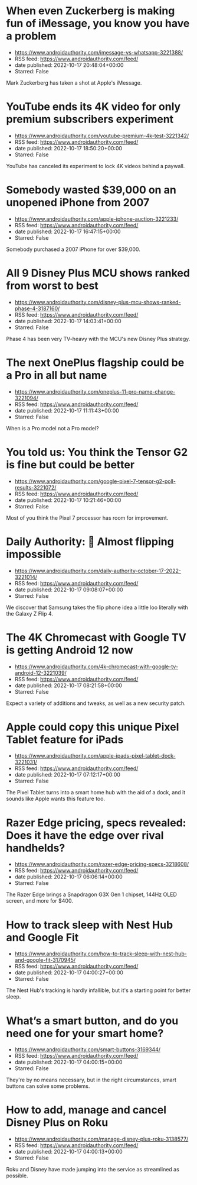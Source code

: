 # When even Zuckerberg is making fun of iMessage, you know you have a problem
 - https://www.androidauthority.com/imessage-vs-whatsapp-3221388/
 - RSS feed: https://www.androidauthority.com/feed/
 - date published: 2022-10-17 20:48:04+00:00
 - Starred: False

Mark Zuckerberg has taken a shot at Apple's iMessage.

# YouTube ends its 4K video for only premium subscribers experiment
 - https://www.androidauthority.com/youtube-premium-4k-test-3221342/
 - RSS feed: https://www.androidauthority.com/feed/
 - date published: 2022-10-17 18:50:20+00:00
 - Starred: False

YouTube has canceled its experiment to lock 4K videos behind a paywall.

# Somebody wasted $39,000 on an unopened iPhone from 2007
 - https://www.androidauthority.com/apple-iphone-auction-3221233/
 - RSS feed: https://www.androidauthority.com/feed/
 - date published: 2022-10-17 16:47:15+00:00
 - Starred: False

Somebody purchased a 2007 iPhone for over $39,000.

# All 9 Disney Plus MCU shows ranked from worst to best
 - https://www.androidauthority.com/disney-plus-mcu-shows-ranked-phase-4-3187160/
 - RSS feed: https://www.androidauthority.com/feed/
 - date published: 2022-10-17 14:03:41+00:00
 - Starred: False

Phase 4 has been very TV-heavy with the MCU's new Disney Plus strategy.

# The next OnePlus flagship could be a Pro in all but name
 - https://www.androidauthority.com/oneplus-11-pro-name-change-3221094/
 - RSS feed: https://www.androidauthority.com/feed/
 - date published: 2022-10-17 11:11:43+00:00
 - Starred: False

When is a Pro model not a Pro model?

# You told us: You think the Tensor G2 is fine but could be better
 - https://www.androidauthority.com/google-pixel-7-tensor-g2-poll-results-3221072/
 - RSS feed: https://www.androidauthority.com/feed/
 - date published: 2022-10-17 10:21:46+00:00
 - Starred: False

Most of you think the Pixel 7 processor has room for improvement.

# Daily Authority: 👏 Almost flipping impossible
 - https://www.androidauthority.com/daily-authority-october-17-2022-3221014/
 - RSS feed: https://www.androidauthority.com/feed/
 - date published: 2022-10-17 09:08:07+00:00
 - Starred: False

We discover that Samsung takes the flip phone idea a little loo literally with the Galaxy Z Flip 4.

# The 4K Chromecast with Google TV is getting Android 12 now
 - https://www.androidauthority.com/4k-chromecast-with-google-tv-android-12-3221039/
 - RSS feed: https://www.androidauthority.com/feed/
 - date published: 2022-10-17 08:21:58+00:00
 - Starred: False

Expect a variety of additions and tweaks, as well as a new security patch.

# Apple could copy this unique Pixel Tablet feature for iPads
 - https://www.androidauthority.com/apple-ipads-pixel-tablet-dock-3221031/
 - RSS feed: https://www.androidauthority.com/feed/
 - date published: 2022-10-17 07:12:17+00:00
 - Starred: False

The Pixel Tablet turns into a smart home hub with the aid of a dock, and it sounds like Apple wants this feature too.

# Razer Edge pricing, specs revealed: Does it have the edge over rival handhelds?
 - https://www.androidauthority.com/razer-edge-pricing-specs-3218608/
 - RSS feed: https://www.androidauthority.com/feed/
 - date published: 2022-10-17 06:06:14+00:00
 - Starred: False

The Razer Edge brings a Snapdragon G3X Gen 1 chipset, 144Hz OLED screen, and more for $400.

# How to track sleep with Nest Hub and Google Fit
 - https://www.androidauthority.com/how-to-track-sleep-with-nest-hub-and-google-fit-3170945/
 - RSS feed: https://www.androidauthority.com/feed/
 - date published: 2022-10-17 04:00:27+00:00
 - Starred: False

The Nest Hub's tracking is hardly infallible, but it's a starting point for better sleep.

# What’s a smart button, and do you need one for your smart home?
 - https://www.androidauthority.com/smart-buttons-3169344/
 - RSS feed: https://www.androidauthority.com/feed/
 - date published: 2022-10-17 04:00:15+00:00
 - Starred: False

They're by no means necessary, but in the right circumstances, smart buttons can solve some problems.

# How to add, manage and cancel Disney Plus on Roku
 - https://www.androidauthority.com/manage-disney-plus-roku-3138577/
 - RSS feed: https://www.androidauthority.com/feed/
 - date published: 2022-10-17 04:00:13+00:00
 - Starred: False

Roku and Disney have made jumping into the service as streamlined as possible.
